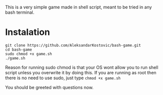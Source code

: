 This is a very simple game made in shell script, meant to be tried in any bash terminal.

# Instalation

```
git clone https://github.com/AleksandarKostovic/bash-game.git
cd bash-game
sudo chmod +x game.sh
./game.sh
```
Reason for running sudo chmod is that your OS wont allow you to run shell script unless you overwrite it by doing this. If you are running as root then there is no need to use sudo, just type `chmod +x game.sh`

You should be greeted with questions now.
